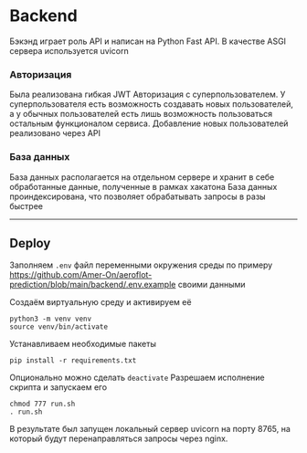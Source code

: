 # Backend
Бэкэнд играет роль API и написан на Python Fast API. В качестве ASGI сервера используется uvicorn

### Авторизация
Была реализована гибкая JWT Авторизация с суперпользователем.
У суперпользователя есть возможность создавать новых пользователей, а у обычных пользователей есть лишь возможность пользоваться остальным функционалом сервиса. Добавление новых пользователей реализовано через API

### База данных
База данных располагается на отдельном сервере и хранит в себе обработанные данные, полученные в рамках хакатона
База данных проиндексирована, что позволяет обрабатывать запросы в разы быстрее

---
## Deploy
Заполняем ```.env``` файл переменными окружения среды по примеру https://github.com/Amer-On/aeroflot-prediction/blob/main/backend/.env.example своими данными

Создаём виртуальную среду и активируем её
```
python3 -m venv venv
source venv/bin/activate
```
Устанавливаем необходимые пакеты
```
pip install -r requirements.txt
```
Опционально можно сделать
```deactivate```
Разрешаем исполнение скрипта и запускаем его
```
chmod 777 run.sh
. run.sh
```

В результате был запущен локальный сервер uvicorn на порту 8765, на который будут перенаправляться запросы через nginx.
